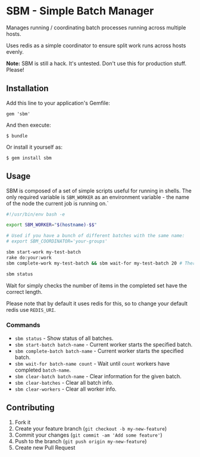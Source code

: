 # SBM - Simple Batch Manager

Manages running / coordinating batch processes running across multiple hosts.

Uses redis as a simple coordinator to ensure split work runs across hosts evenly.

**Note:** SBM is still a hack. It's untested. Don't use this for production stuff. Please!

## Installation

Add this line to your application's Gemfile:

    gem 'sbm'

And then execute:

    $ bundle

Or install it yourself as:

    $ gem install sbm

## Usage

SBM is composed of a set of simple scripts useful for running in shells. The only required
variable is `SBM_WORKER` as an environment variable - the name of the node the current job is
running on.`

```bash
#!/usr/bin/env bash -e

export SBM_WORKER="$(hostname)-$$"

# Used if you have a bunch of different batches with the same name:
# export SBM_COORDINATOR='your-groups'

sbm start-work my-test-batch
rake do:your:work
sbm complete-work my-test-batch && sbm wait-for my-test-batch 20 # There are 20 nodes running this process

sbm status

```

Wait for simply checks the number of items in the completed set have the correct length.

Please note that by default it uses redis for this, so to change your default redis use `REDIS_URI`.

### Commands

* `sbm status` - Show status of all batches.
* `sbm start-batch batch-name` - Current worker starts the specified batch.
* `sbm complete-batch batch-name` - Current worker starts the specified batch.
* `sbm wait-for batch-name count` - Wait until `count` workers have completed `batch-name`.
* `sbm clear-batch batch-name` - Clear information for the given batch.
* `sbm clear-batches` - Clear all batch info.
* `sbm clear-workers` - Clear all worker info.


## Contributing

1. Fork it
2. Create your feature branch (`git checkout -b my-new-feature`)
3. Commit your changes (`git commit -am 'Add some feature'`)
4. Push to the branch (`git push origin my-new-feature`)
5. Create new Pull Request
